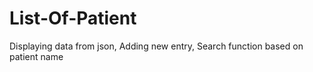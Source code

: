 # List-Of-Patient
Displaying data from json, Adding new entry, Search function based on patient name
